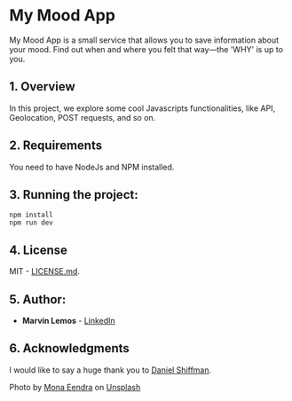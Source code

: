# My Mood App
My Mood App is a small service that allows you to save information about your mood. Find out when and where you felt that way—the 'WHY' is up to you.

## 1. Overview
In this project, we explore some cool Javascripts functionalities, like API, Geolocation, POST requests, and so on.

## 2. Requirements

You need to have NodeJs and NPM installed.

## 3. Running the project:

```
npm install
npm run dev
```

## 4. License
MIT - [LICENSE.md](LICENSE.md).

## 5. Author:

* **Marvin Lemos** - [LinkedIn](https://www.linkedin.com/in/marvin-lemos-289425a/)

## 6. Acknowledgments
I would like to say a huge thank you to [Daniel Shiffman](https://thecodingtrain.com).

<span>Photo by <a href="https://unsplash.com/@monaeendra?utm_source=unsplash&amp;utm_medium=referral&amp;utm_content=creditCopyText">Mona Eendra</a> on <a href="https://unsplash.com/s/photos/mood?utm_source=unsplash&amp;utm_medium=referral&amp;utm_content=creditCopyText">Unsplash</a></span>
